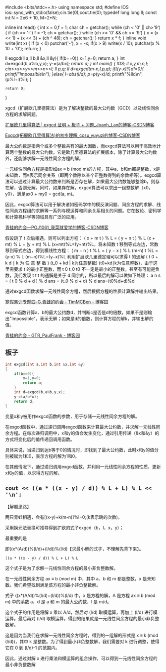 #include <bits/stdc++.h>
using namespace std;
#define IOS ios::sync_with_stdio(false);cin.tie(0);cout.tie(0);
typedef long long ll;
const int N = 2e6 + 10, M=2*N;

inline int read()
{
	int x = 0,f = 1;
	char ch = getchar();
	while (ch < '0' || ch>'9')
	{
		if (ch == '-')
			f = -1;
		ch = getchar();
	}
	while (ch >= '0' && ch <= '9')
	{
		x = (x << 1) + (x << 3) + (ch ^ 48);
		ch = getchar();
	}
	return x * f;
}
inline void write(int x)
{
	if (x < 0) putchar('-'), x = -x;
	if(x > 9)
		write(x / 10);
	putchar(x % 10 + '0');
	return;
}

ll exgcd(ll a,ll b,ll &x,ll &y){
    if(b==0){
        x=1,y=0;
        return a;
    }
    int d=exgcd(b,a%b,y,x);
    y-=(a/b*x);
    return d;
}
int main() {
    IOS;
    ll x,y,m,n,l;
    cin>>x>>y>>m>>n>>l;
    ll p,q;
    ll d=exgcd(m-n,l,p,q);
    if((y-x)%d!=0){
        printf("Impossible\n");
    }else{
        l=abs(l/d);
        p=p*(y-x)/d;
        printf("%lld\n",(p%l+l)%l);
    } 
    

        
    return 0;
}




xgcd（扩展欧几里德算法）是为了解决整数的最大公约数（GCD）以及线性同余方程的求解问题。

[扩展欧几里得算法 | exgcd 证明 + 板子 + 习题_Joanh_Lan的博客-CSDN博客](https://blog.csdn.net/m0_60593173/article/details/128140802)

[Exgcd(拓展欧几里得算法)的初步理解_ccsu_yuyuzi的博客-CSDN博客](https://blog.csdn.net/qq_49593247/article/details/125588288)

最大公约数是指两个或多个整数共有的最大因数，而exgcd算法可以用于高效地计算两个整数的最大公约数。它是欧几里德算法的扩展版本，除了计算最大公约数外，还能够求解一元线性同余方程的解。

一元线性同余方程是指形如ax ≡ b (mod m)的方程，其中a、b和m都是整数，x是未知数，而≡表示同余关系（即两个数除以某个正整数得到的余数相等）。exgcd算法可以通过计算最大公约数来判断是否存在解，如果最大公约数能够整除b，则存在解，否则无解。同时，如果存在解，exgcd算法可以求出一组整数解（x0，y0），满足ax0 + my0 = gcd(a, m)。

因此，exgcd算法可以用于解决诸如密码学中的模反演问题、同余方程的求解、线性同余方程组的求解等一系列与模运算和同余关系相关的问题。它在数论、密码学和计算机科学等领域具有广泛的应用。

[青蛙的约会—POJ1061_我菜就爱学的博客-CSDN博客](https://blog.csdn.net/qq_44859533/article/details/98317224)

假设跳了 t 次后相遇，则可以列出方程： ( x + m t ) % L = ( y + n t ) % L (x + mt) \% L = (y + nt) \% L (x+mt)%L=(y+nt)%L，将未知数 t 移到等式左边，常数移到等式右边，得到模线性方程： ( m − n ) t % L = ( y − x ) % L (m-n) t \%L = (y-x) \% L (m−n)t%L=(y−x)%L
利用扩展欧几里德定理可以求得 t 的通解 ( t 0 + k d ∣ k 为 任 意 整 数 ) (t_0 + kd | k为任意整数) (t0+kd∣k为任意整数)，由于这里需要求 t 的最小正整数，而 t 0 t_0 t0 不一定是最小的正整数，甚至有可能是负数，我们发现 t t t 的通解是关于 d 同余的，所以最后的解可以做如下处理： a n s = ( t 0 % d + d ) % d ans = (t_0 \% d + d) \% d ans=(t0%d+d)%d

通过exgcd函数求解一元线性同余方程，然后根据方程的性质计算解并输出结果。

[寒假集训专题四-G.青蛙的约会 - TimMCBen - 博客园](https://www.cnblogs.com/TimMCBen/p/15996653.html)

exgcd函数计算a、b的最大公约数d，并判断c是否是d的倍数，如果不是则输出"Impossible"，表示无解；如果是d的倍数，则计算方程的解k，并输出解的值。

[青蛙的约会 - GTR_PaulFrank - 博客园](https://www.cnblogs.com/66dzb/p/11160918.html)

## 板子

```cpp
int exgcd(int a,int b,int &x,int &y)
{
    if(b==0){
        x=1,y=0;
        return a;
    }
    int d=exgcd(b,a%b,y,x);
    y-=(a/b*x);
    return d;
}
```

变量x和y被用作exgcd函数的参数，用于存储一元线性同余方程的解。

在exgcd函数中，通过递归调用exgcd函数来计算最大公约数，并求解一元线性同余方程。在每次递归调用中，x和y的值会发生变化，通过引用传递（&x和&y）的方式将变化后的值传递回调用函数。

具体来说，当递归到达b等于0的情况时，即找到了最大公约数，此时x和y的值分别被赋为1和0，表示方程的解为1和0。

在其他情况下，通过递归调用exgcd函数，并利用一元线性同余方程的性质，更新x和y的值，以求得方程的解。


## `cout << ((a * ((x - y) / d)) % L + L) % L << '\n';`

【解题思路】

两只青蛙相遇，会有[(x-y)+k(m-n)]%l=0;(k表示跳的次数)。

采用换元法替换可推导得到扩欧的式子exgcd（b，l，x，y）；

最重要的是

即((x*(A/d))%(l/d)+(l/d))%(l/d)【求最小解的式子，不理解先背下来】。

`((a * ((x - y) / d)) % L + L) % L`

这个式子是为了求解一元线性同余方程的最小非负整数解。

在一元线性同余方程 ax ≡ b (mod m) 中，其中 a、b 和 m 都是整数，x 是未知数。我们希望找到满足该方程的最小非负整数解。

式子 ((x*(A/d))%(l/d)+(l/d))%(l/d) 中，x 是方程的解，A 是方程 ax ≡ b (mod m) 中的系数 a，d 是 a 和 m 的最大公约数，l 是 m/d。

这个式子的作用是将解 x 乘以 A/d，然后对 (l/d) 取模运算，再加上 (l/d) 进行模运算。最后再对 (l/d) 取模运算，得到的结果就是一元线性同余方程的最小非负整数解。

这是因为当我们在求解一元线性同余方程时，得到的一组解的形式是 x ≡ k (mod (l/d))，其中 k 是整数。为了得到最小非负整数解，我们需要对 k 进行调整，使得它在 0 到 (l/d)-1 的范围内。

因此，通过对解 x 进行乘法和模运算的组合操作，可以得到一元线性同余方程的最小非负整数解
